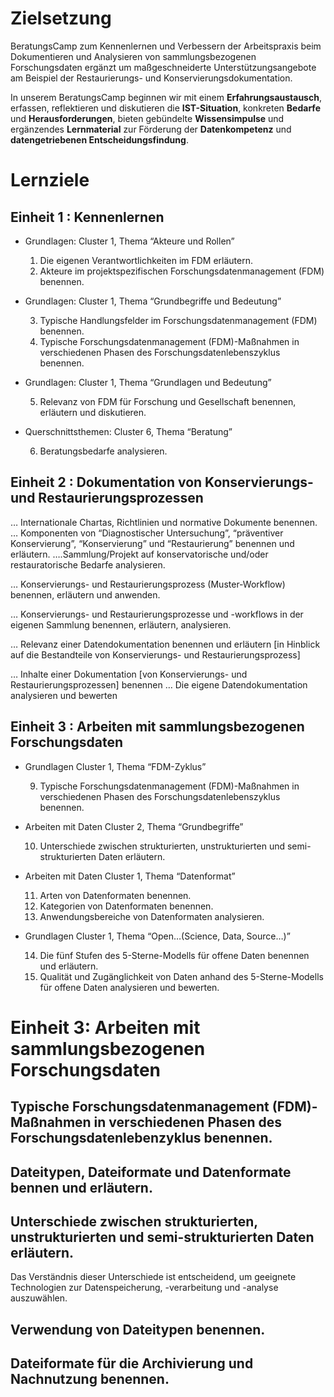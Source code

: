 <!--
author:   Canan Hastik
email:    c.hastik@igsd-ev.de
version:  0.1.0
language: 
icon:     https://raw.githubusercontent.com/chastik/Beratung_Dateityp_Bild/refs/heads/main/SODa-Logo_full.svg
link:     https://raw.githubusercontent.com/chastik/Beratung/refs/heads/main/soda.css
comment:  Dieses Modul....
-->

# Zielsetzung

BeratungsCamp zum Kennenlernen und Verbessern der Arbeitspraxis beim Dokumentieren und Analysieren von sammlungsbezogenen Forschungsdaten ergänzt um maßgeschneiderte Unterstützungsangebote am Beispiel der Restaurierungs- und Konservierungsdokumentation.

In unserem BeratungsCamp beginnen wir mit einem **Erfahrungsaustausch**, erfassen, reflektieren und diskutieren die **IST-Situation**, konkreten **Bedarfe** und **Herausforderungen**, bieten gebündelte **Wissensimpulse** und ergänzendes **Lernmaterial** zur Förderung der **Datenkompetenz** und **datengetriebenen Entscheidungsfindung**.

# Lernziele 

## Einheit 1 : Kennenlernen

- Grundlagen: Cluster 1, Thema “Akteure und Rollen”

  1. Die eigenen Verantwortlichkeiten im FDM erläutern.
  2. Akteure im projektspezifischen Forschungsdatenmanagement (FDM) benennen. 

- Grundlagen: Cluster 1, Thema “Grundbegriffe und Bedeutung”

  3. Typische Handlungsfelder im Forschungsdatenmanagement (FDM)  benennen.
  4. Typische Forschungsdatenmanagement (FDM)-Maßnahmen in verschiedenen Phasen des Forschungsdatenlebenszyklus benennen.  

- Grundlagen: Cluster 1, Thema “Grundlagen und Bedeutung”

  5. Relevanz von FDM für Forschung und Gesellschaft benennen, erläutern und diskutieren.

- Querschnittsthemen: Cluster 6, Thema “Beratung”

  6. Beratungsbedarfe analysieren.



## Einheit 2 : Dokumentation von Konservierungs- und Restaurierungsprozessen

… Internationale Chartas, Richtlinien und normative Dokumente benennen.
… Komponenten von “Diagnostischer Untersuchung”, “präventiver Konservierung”, “Konservierung” und “Restaurierung” benennen und erläutern.
….Sammlung/Projekt auf konservatorische und/oder restauratorische Bedarfe analysieren.

… Konservierungs- und Restaurierungsprozess (Muster-Workflow) benennen, erläutern und anwenden.

… Konservierungs- und Restaurierungsprozesse und -workflows in der eigenen Sammlung benennen, erläutern, analysieren.

… Relevanz einer Datendokumentation benennen und erläutern [in Hinblick auf die Bestandteile von Konservierungs- und Restaurierungsprozess]

… Inhalte einer Dokumentation [von Konservierungs- und Restaurierungsprozessen] benennen 
… Die eigene Datendokumentation analysieren und bewerten


## Einheit 3 : Arbeiten mit sammlungsbezogenen Forschungsdaten

- Grundlagen Cluster 1, Thema “FDM-Zyklus”

    9. Typische Forschungsdatenmanagement (FDM)-Maßnahmen in verschiedenen Phasen des Forschungsdatenlebenszyklus benennen.  

- Arbeiten mit Daten Cluster 2, Thema “Grundbegriffe”

    10. Unterschiede zwischen strukturierten, unstrukturierten und semi-strukturierten Daten erläutern.

- Arbeiten mit Daten Cluster 1, Thema “Datenformat”

    11.  Arten von Datenformaten benennen.
    12.  Kategorien von Datenformaten benennen.
    13.  Anwendungsbereiche von Datenformaten analysieren.

- Grundlagen Cluster 1, Thema “Open…(Science, Data, Source…)”

    14. Die fünf Stufen des 5-Sterne-Modells für offene Daten benennen und erläutern.
    15. Qualität und Zugänglichkeit von Daten anhand des 5-Sterne-Modells für offene Daten analysieren und bewerten.



# Einheit 3: Arbeiten mit sammlungsbezogenen Forschungsdaten

## Typische Forschungsdatenmanagement (FDM)-Maßnahmen in verschiedenen Phasen des Forschungsdatenlebenzyklus benennen.


## Dateitypen, Dateiformate und Datenformate bennen und erläutern.

## Unterschiede zwischen strukturierten, unstrukturierten und semi-strukturierten Daten erläutern.

Das Verständnis dieser Unterschiede ist entscheidend, um geeignete Technologien zur Datenspeicherung, -verarbeitung und -analyse auszuwählen.


## Verwendung von Dateitypen benennen. 

## Dateiformate für die Archivierung und Nachnutzung benennen.
